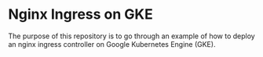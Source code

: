 # Nginx Ingress on GKE
The purpose of this repository is to go through an example of how to deploy an nginx ingress controller on Google Kubernetes Engine (GKE).
